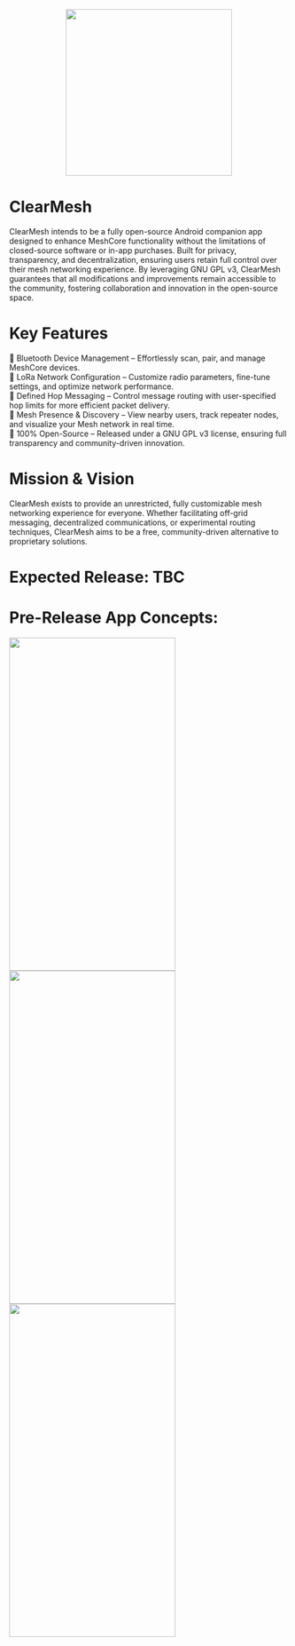 <div align="center">
  <img src="https://github.com/user-attachments/assets/9cca3089-5638-46e4-98fc-154dc61ec727" width="300" height="300">
</div>

# ClearMesh
ClearMesh intends to be a fully open-source Android companion app designed to enhance MeshCore functionality without the limitations of closed-source software or in-app purchases. Built for privacy, transparency, and decentralization, ensuring users retain full control over their mesh networking experience. By leveraging GNU GPL v3, ClearMesh guarantees that all modifications and improvements remain accessible to the community, fostering collaboration and innovation in the open-source space.

# Key Features

🔹 Bluetooth Device Management – Effortlessly scan, pair, and manage MeshCore devices. <br />
🔹 LoRa Network Configuration – Customize radio parameters, fine-tune settings, and optimize network performance. <br />
🔹 Defined Hop Messaging – Control message routing with user-specified hop limits for more efficient packet delivery. <br />
🔹 Mesh Presence & Discovery – View nearby users, track repeater nodes, and visualize your Mesh network in real time. <br />
🔹 100% Open-Source – Released under a GNU GPL v3 license, ensuring full transparency and community-driven innovation. <br />

# Mission & Vision

ClearMesh exists to provide an unrestricted, fully customizable mesh networking experience for everyone. Whether facilitating off-grid messaging, decentralized communications, or experimental routing techniques, ClearMesh aims to be a free, community-driven alternative to proprietary solutions.

# Expected Release: TBC

# Pre-Release App Concepts:

<img src="https://github.com/user-attachments/assets/ec4e4d7f-1c0b-4d81-b39f-0fbd0b8ac90e" width="300" height="600">
<img src="https://github.com/user-attachments/assets/73e14c62-7e23-4a59-a76a-030c39a41aef" width="300" height="600">
<img src="https://github.com/user-attachments/assets/eedb8eef-46b8-4c4b-83ab-c5680996709e" width="300" height="600">

